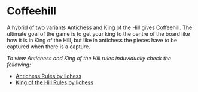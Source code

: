 # Coffeehill

A hybrid of two variants Antichess and King of the Hill gives Coffeehill. The ultimate goal of the game is to get your king to the centre of the board like how it is in King of the Hill, but like in antichess the pieces have to be captured when there is a capture.

*To view Antichess and King of the Hill rules induvidually check the following:*
- [Antichess Rules by lichess](https://lichess.org/variant/antichess)
- [King of the Hill Rules by lichess](https://lichess.org/variant/kingOfTheHill)